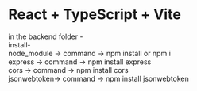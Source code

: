 # React + TypeScript + Vite
 in the backend folder -<br/> 
    install-<br/>
        node_module -> command -> npm install or npm i <br/>
        express     -> command -> npm install express<br/>
        cors        -> command -> npm install cors<br/>
        jsonwebtoken-> command -> npm install jsonwebtoken<br/>